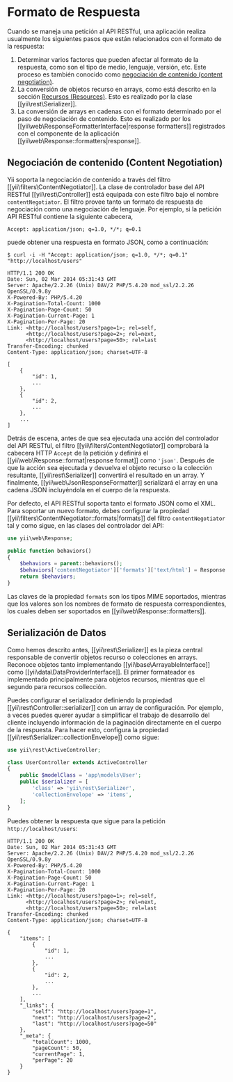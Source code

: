 Formato de Respuesta
====================

Cuando se maneja una petición al API RESTful, una aplicación realiza usualmente los siguientes pasos que están relacionados
con el formato de la respuesta:

1. Determinar varios factores que pueden afectar al formato de la respuesta, como son el tipo de medio, lenguaje, versión, etc.
   Este proceso es también conocido como [negociación de contenido (content negotiation)](http://en.wikipedia.org/wiki/Content_negotiation).
2. La conversión de objetos recurso en arrays, como está descrito en la sección [Recursos (Resources)](rest-resources.md).
   Esto es realizado por la clase [[yii\rest\Serializer]].
3. La conversión de arrays en cadenas con el formato determinado por el paso de negociación de contenido. Esto es
   realizado por los [[yii\web\ResponseFormatterInterface|response formatters]] registrados con el
   componente de la aplicación [[yii\web\Response::formatters|response]].


## Negociación de contenido (Content Negotiation) <a name="content-negotiation"></a>

Yii soporta la negociación de contenido a través del filtro [[yii\filters\ContentNegotiator]]. La clase de controlador base
del API RESTful [[yii\rest\Controller]] está equipada con este filtro bajo el nombre `contentNegotiator`.
El filtro provee tanto un formato de respuesta de negociación como una negociación de lenguaje. Por ejemplo, si la petición API RESTful
contiene la siguiente cabecera,

```
Accept: application/json; q=1.0, */*; q=0.1
```

puede obtener una respuesta en formato JSON, como a continuación:

```
$ curl -i -H "Accept: application/json; q=1.0, */*; q=0.1" "http://localhost/users"

HTTP/1.1 200 OK
Date: Sun, 02 Mar 2014 05:31:43 GMT
Server: Apache/2.2.26 (Unix) DAV/2 PHP/5.4.20 mod_ssl/2.2.26 OpenSSL/0.9.8y
X-Powered-By: PHP/5.4.20
X-Pagination-Total-Count: 1000
X-Pagination-Page-Count: 50
X-Pagination-Current-Page: 1
X-Pagination-Per-Page: 20
Link: <http://localhost/users?page=1>; rel=self,
      <http://localhost/users?page=2>; rel=next,
      <http://localhost/users?page=50>; rel=last
Transfer-Encoding: chunked
Content-Type: application/json; charset=UTF-8

[
    {
        "id": 1,
        ...
    },
    {
        "id": 2,
        ...
    },
    ...
]
```

Detrás de escena, antes de que sea ejecutada una acción del controlador del API RESTful, el filtro [[yii\filters\ContentNegotiator]]
comprobará la cabecera HTTP `Accept` de la petición y definirá el [[yii\web\Response::format|response format]]
como `'json'`. Después de que la acción sea ejecutada y devuelva el objeto recurso o la colección resultante,
[[yii\rest\Serializer]] convertirá el resultado en un array. Y finalmente, [[yii\web\JsonResponseFormatter]]
serializará el array en una cadena JSON incluyéndola en el cuerpo de la respuesta.

Por defecto, el API RESTful soporta tanto el formato JSON como el XML. Para soportar un nuevo formato, debes configurar
la propiedad [[yii\filters\ContentNegotiator::formats|formats]] del filtro `contentNegotiator` tal y como sigue,
en las clases del controlador del API:

```php
use yii\web\Response;

public function behaviors()
{
    $behaviors = parent::behaviors();
    $behaviors['contentNegotiator']['formats']['text/html'] = Response::FORMAT_HTML;
    return $behaviors;
}
```

Las claves de la propiedad `formats` son los tipos MIME soportados, mientras que los valores son los nombres de formato de respuesta correspondientes,
los cuales deben ser soportados en [[yii\web\Response::formatters]].


## Serialización de Datos <a name="data-serializing"></a>

Como hemos descrito antes, [[yii\rest\Serializer]] es la pieza central responsable de convertir
objetos recurso o colecciones en arrays. Reconoce objetos tanto implementando [[yii\base\ArrayableInterface]]
como [[yii\data\DataProviderInterface]]. El primer formateador es implementado principalmente para objetos recursos,
mientras que el segundo para recursos collección.

Puedes configurar el serializador definiendo la propiedad [[yii\rest\Controller::serializer]] con un array de configuración.
Por ejemplo, a veces puedes querer ayudar a simplificar el trabajo de desarrollo del cliente incluyendo información de la paginación
directamente en el cuerpo de la respuesta. Para hacer esto, configura la propiedad [[yii\rest\Serializer::collectionEnvelope]]
como sigue:

```php
use yii\rest\ActiveController;

class UserController extends ActiveController
{
    public $modelClass = 'app\models\User';
    public $serializer = [
        'class' => 'yii\rest\Serializer',
        'collectionEnvelope' => 'items',
    ];
}
```

Puedes obtener la respuesta que sigue para la petición `http://localhost/users`:

```
HTTP/1.1 200 OK
Date: Sun, 02 Mar 2014 05:31:43 GMT
Server: Apache/2.2.26 (Unix) DAV/2 PHP/5.4.20 mod_ssl/2.2.26 OpenSSL/0.9.8y
X-Powered-By: PHP/5.4.20
X-Pagination-Total-Count: 1000
X-Pagination-Page-Count: 50
X-Pagination-Current-Page: 1
X-Pagination-Per-Page: 20
Link: <http://localhost/users?page=1>; rel=self,
      <http://localhost/users?page=2>; rel=next,
      <http://localhost/users?page=50>; rel=last
Transfer-Encoding: chunked
Content-Type: application/json; charset=UTF-8

{
    "items": [
        {
            "id": 1,
            ...
        },
        {
            "id": 2,
            ...
        },
        ...
    ],
    "_links": {
        "self": "http://localhost/users?page=1",
        "next": "http://localhost/users?page=2",
        "last": "http://localhost/users?page=50"
    },
    "_meta": {
        "totalCount": 1000,
        "pageCount": 50,
        "currentPage": 1,
        "perPage": 20
    }
}
```
